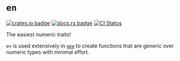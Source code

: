 # `en`

[![crates.io badge](http://meritbadge.herokuapp.com/en)](https://crates.io/crates/en)
[![docs.rs badge](https://docs.rs/en/badge.svg)](https://docs.rs/en)
[![CI Status](https://github.com/BrainiumLLC/en/workflows/CI/badge.svg)](https://github.com/BrainiumLLC/en/actions)

The easiest numeric traits!

`en` is used extensively in [`gee`](https://github.com/BrainiumLLC/gee) to create functions that are generic over numeric types with minimal effort.
